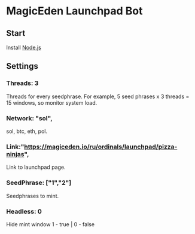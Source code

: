 # MagicEden Launchpad Bot
## Start
Install [Node.js](https://nodejs.org/en/download/current)



## Settings
### Threads: 3
Threads for every seedphrase. For example, 5 seed phrases x 3 threads = 15 windows, so monitor system load.
### Network: "sol", 
sol, btc, eth, pol.
### Link:"https://magiceden.io/ru/ordinals/launchpad/pizza-ninjas",
Link to launchpad page.
### SeedPhrase: ["1","2"]
Seedphrases to mint.
### Headless: 0
Hide mint window
1 - true | 0 - false
